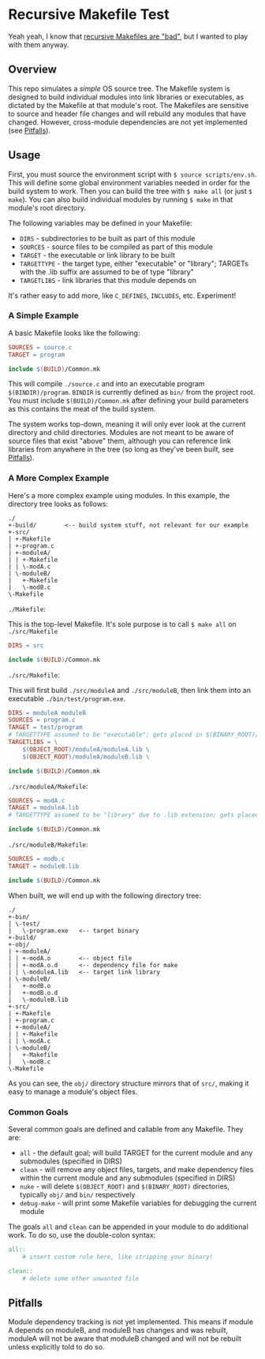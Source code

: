 # Recursive Makefile Test
Yeah yeah, I know that [recursive Makefiles are "bad"](https://web.archive.org/web/20230117102559/https://aegis.sourceforge.net/auug97.pdf), but I wanted to play with them anyway.

## Overview
This repo simulates a _simple_ OS source tree. The Makefile system is designed to build individual modules into link libraries or executables, as dictated by the Makefile at that module's root. The Makefiles are sensitive to source and header file changes and will rebuild any modules that have changed. However, cross-module dependencies are not yet implemented (see [Pitfalls](#pitfalls)).

## Usage
First, you must source the environment script with `$ source scripts/env.sh`. This will define some global environment variables needed in order for the build system to work. Then you can build the tree with `$ make all` (or just `$ make`). You can also build individual modules by running `$ make` in that module's root directory.

The following variables may be defined in your Makefile:
- `DIRS` - subdirectories to be built as part of this module
- `SOURCES` - source files to be compiled as part of this module
- `TARGET` - the executable or link library to be built
- `TARGETTYPE` - the target type, either "executable" or "library"; TARGETs with the .lib suffix are assumed to be of type "library"
- `TARGETLIBS` - link libraries that this module depends on

It's rather easy to add more, like `C_DEFINES`, `INCLUDES`, etc. Experiment!

### A Simple Example
A basic Makefile looks like the following:
```Makefile
SOURCES = source.c
TARGET = program

include $(BUILD)/Common.mk
```

This will compile `./source.c` and into an executable program `$(BINDIR)/program`. `BINDIR` is currently defined as `bin/` from the project root. You must include `$(BUILD)/Common.mk` after defining your build parameters as this contains the meat of the build system.

The system works top-down, meaning it will only ever look at the current directory and child directories. Modules are not meant to be aware of source files that exist "above" them, although you can reference link libraries from anywhere in the tree (so long as they've been built, see [Pitfalls](#pitfalls)).

### A More Complex Example
Here's a more complex example using modules. In this example, the directory tree looks as follows:
```
./
+-build/        <-- build system stuff, not relevant for our example
+-src/
| +-Makefile
| +-program.c
| +-moduleA/
| | +-Makefile
| | \-modA.c
| \-moduleB/
|   +-Makefile
|   \-modB.c
\-Makefile
```

`./Makefile`:

This is the top-level Makefile. It's sole purpose is to call `$ make all` on `./src/Makefile`
```Makefile
DIRS = src

include $(BUILD)/Common.mk
```

`./src/Makefile`:

This will first build `./src/moduleA` and `./src/moduleB`, then link them into an executable `./bin/test/program.exe`.
```Makefile
DIRS = moduleA moduleB
SOURCES = program.c
TARGET = test/program
# TARGETTYPE assumed to be "executable"; gets placed in $(BINARY_ROOT)/$(TARGET)
TARGETLIBS = \
    $(OBJECT_ROOT)/moduleA/moduleA.lib \
    $(OBJECT_ROOT)/moduleA/moduleB.lib \

include $(BUILD)/Common.mk
```

`./src/moduleA/Makefile`:
```Makefile
SOURCES = modA.c
TARGET = moduleA.lib
# TARGETTYPE assumed to be "library" due to .lib extension; gets placed in $(OBJECT_ROOT)/$(TREE)/$(TARGET)

include $(BUILD)/Common.mk
```

`./src/moduleB/Makefile`:
```Makefile
SOURCES = modb.c
TARGET = moduleB.lib

include $(BUILD)/Common.mk
```

When built, we will end up with the following directory tree:
```
./
+-bin/
| \-test/
|   \-program.exe   <-- target binary
+-build/
+-obj/
| +-moduleA/
| | +-modA.o        <-- object file
| | +-modA.o.d      <-- dependency file for make
| | \-moduleA.lib   <-- target link library
| \-moduleB/
|   +-modB.o
|   +-modB.o.d
|   \-moduleB.lib
+-src/
| +-Makefile
| +-program.c
| +-moduleA/
| | +-Makefile
| | \-modA.c
| \-moduleB/
|   +-Makefile
|   \-modB.c
\-Makefile
```

As you can see, the `obj/` directory structure mirrors that of `src/`, making it easy to manage a module's object files.

### Common Goals
Several common goals are defined and callable from any Makefile. They are:
- `all` - the default goal; will build TARGET for the current module and any submodules (specified in DIRS)
- `clean` - will remove any object files, targets, and make dependency files within the current module and any submodules (specified in DIRS)
- `nuke` - will delete `$(OBJECT_ROOT)` and `$(BINARY_ROOT)` directories, typically `obj/` and `bin/` respectively
- `debug-make` - will print some Makefile variables for debugging the current module

The goals `all` and `clean` can be appended in your module to do additional work. To do so, use the double-colon syntax:

```Makefile
all::
    # insert custom rule here, like stripping your binary!

clean::
    # delete some other unwanted file
```

## Pitfalls
Module dependency tracking is not yet implemented. This means if module A depends on moduleB, and moduleB has changes and was rebuilt, moduleA will not be aware that moduleB changed and will not be rebuilt unless explicitly told to do so.
